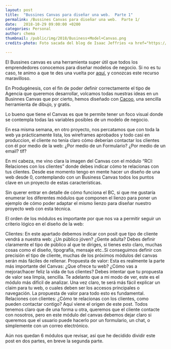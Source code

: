 ```yaml
---
layout: post
title:  "Bussines Canvas para diseñar una web.  Parte 1"
permalink: /Bussines Canvas para diseñar una web.  Parte 1/
date:   2018-10-29 09:00:00 +0200
categories: Personal
author: chema
thumbnail: /public/img/2018/Business+Model+Canvas.png
credits-photo: Foto sacada del blog de Isaac Jeffries <a href="https://isaacjeffries.com">isaacjeffries.com</a>

---
```


El Bussines canvas es una herramienta super útil que todos los emprendedores conocemos para diseñar modelos de negocio. Si no es tu caso, te animo a que te des una vuelta por <a href="https://es.wikipedia.org/wiki/Lienzo_de_modelo_de_negocio" target="_blank">aquí</a>, y conozcas este recurso maravilloso. 

En Produgénesis, con el fin de poder definir correctamente el tipo de Agencia que queremos desarrollar, volcamos todas nuestras ideas en un Businnes Canvas que por cierto, hemos diseñado con <a href="https://www.cacoo.com" target="_blank">Cacoo</a>, una sencilla  herramienta de dibujo, y gratis. 

Lo bueno que tiene el Canvas es que te permite tener un foco visual donde se contempla todas las variables posibles de un modelo de negocio.  

En esa misma semana, en otro proyecto, nos percatamos que con toda la web ya prácticamente lista, los wireframes aprobados y todo casi en produccion, el cliente no tenía claro cómo deberían contactar los clientes con él por medio de la web: ¿Por medio de un Formulario? ¿Por medio de un email? tlf?

En mi cabeza, me vino clara la imagen del Canvas con el módulo “RCI: Relaciones con los clientes” donde debes indicar cómo te relacionas con tus clientes. Desde ese momento tengo en mente hacer un diseño de una web desde 0, contemplando con un Business Canvas todos los puntos clave en un proyecto de estas características. 

Sin querer entrar en detalle de cómo funciona el BC, si que me gustaría enumerar los diferentes módulos que componen el lienzo para poner un ejemplo de cómo poder adaptar el mismo lienzo para diseñar nuestro proyecto web con esta técnica.

El orden de los módulos es importante por que nos va a permitir seguir un criterio lógico en el diseño de la web:

Clientes: En este apartado debemos indicar con posit que tipo de cliente vendrá a nuestra web: ¿Un público jóven? ¿Gente adulta? Debes definir claramente el tipo de  público al que te diriges, si tienes esto claro, muchas cosas como el diseño, tipografía, mensaje etc..Si conseguimos definir con precisión el tipo de cliente, muchas de los próximos módulos del canvas serán más fáciles de rellenar. 
Propuesta de valor: Esta es realmente la parte más importante del Canvas: ¿Que ofrece tu web?  ¿Cómo vas a mejorar/hacer feliz la vida de tus clientes? Debes intentar que tu propuesta de valor sea limpia, sencilla. Te adelanto que a mi modo de ver, este es el módulo más difícil de analizar. Una vez claro, te será más fácil explicar un claim para tu web, o cuales deben ser los accesos principales o navegación. La propuesta de valor para todo esto es fundamental.
Relaciones con clientes: ¿Cómo te relacionas con los clientes, como pueden contactar contigo? Aquí viene el origen de este post. Todos tenemos claro que de una forma u otra, queremos que el cliente contacte con nosotros, pero en este módulo del canvas debemos dejar claro si queremos que el usuario puede hacerlo por un formulario, un chat, o simplemente con un correo electrónico. 


Aún nos quedan 6 módulos que revisar, así que he decidido dividir este post en dos partes, en breve la segunda parte. 
